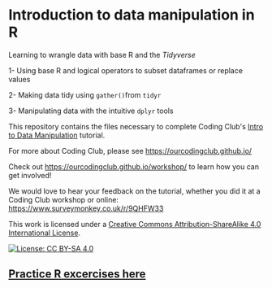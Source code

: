 # Introduction to data manipulation in R
Learning to wrangle data with base R and the *Tidyverse*

1- Using base R and logical operators to subset dataframes or replace values

2- Making data tidy using `gather()`from `tidyr` <br>

3- Manipulating data with the intuitive `dplyr` tools <br>

This repository contains the files necessary to complete Coding Club's [Intro to Data Manipulation](https://ourcodingclub.github.io/2017/01/06/data-manip-intro.html) tutorial.

For more about Coding Club, please see https://ourcodingclub.github.io/

Check out https://ourcodingclub.github.io/workshop/ to learn how you can get involved!

We would love to hear your feedback on the tutorial, whether you did it at a Coding Club workshop or online: 
https://www.surveymonkey.co.uk/r/9QHFW33

This work is licensed under a [Creative Commons Attribution-ShareAlike 4.0 International License](https://creativecommons.org/licenses/by-sa/4.0/).

[![License: CC BY-SA 4.0](https://licensebuttons.net/l/by-sa/4.0/80x15.png)](https://creativecommons.org/licenses/by-sa/4.0/)

## [Practice R excercises here](https://ourcodingclub.github.io/tutorials/data-manip-intro/)
